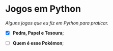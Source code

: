# Jogos em Python

*Alguns jogos que eu fiz em Python para praticar.*

- [x] **Pedra, Papel e Tesoura**;

- [ ] **Quem é esse Pokémon**;
